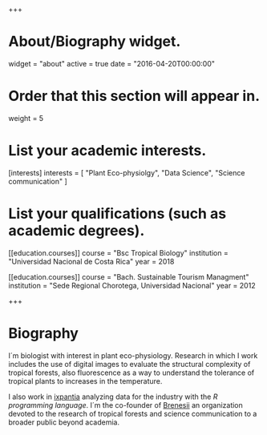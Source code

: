 +++
# About/Biography widget.
widget = "about"
active = true
date = "2016-04-20T00:00:00"

# Order that this section will appear in.
weight = 5

# List your academic interests.
[interests]
  interests = [
    "Plant Eco-physiolgy",
    "Data Science",
    "Science communication"
  ]

# List your qualifications (such as academic degrees).
[[education.courses]]
  course = "Bsc Tropical Biology"
  institution = "Universidad Nacional de Costa Rica"
  year = 2018

[[education.courses]]
  course = "Bach. Sustainable Tourism Managment"
  institution = "Sede Regional Chorotega, Universidad Nacional"
  year = 2012


+++

# Biography

I´m biologist with interest in plant eco-physiology. Research in which I work includes the use of digital images to evaluate the structural complexity of tropical forests, also fluorescence as a way to understand the tolerance of tropical plants to increases in the temperature.

I also work in [ixpantia](https://www.ixpantia.com/) analyzing data for the industry with the _R programming language_. I´m the co-founder of [Brenesii](http://www.brenesii.com/) an organization devoted to the research of tropical forests and science communication to a broader public beyond academia.



